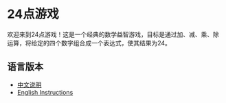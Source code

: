 # 24点游戏

欢迎来到24点游戏！这是一个经典的数学益智游戏，目标是通过加、减、乘、除运算，将给定的四个数字组合成一个表达式，使其结果为24。

## 语言版本
- [中文说明](https://github.com/ted-li-git/24point-game/blob/README-zh.md)
- [English Instructions](https://github.com/ted-li-git/24point-game/blob/README-en.md)
